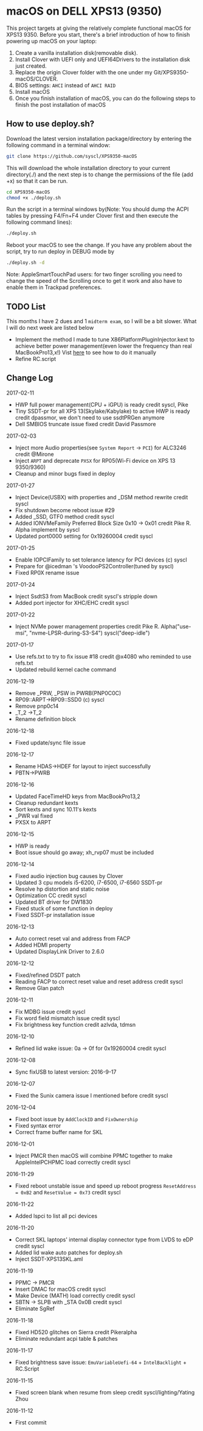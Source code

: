 
macOS on DELL XPS13 (9350)
====================================


This project targets at giving the relatively complete functional macOS for XPS13 9350. Before you start, there's a brief introduction of how to finish powering up macOS on your laptop:

1. Create a vanilla installation disk(removable disk).
2. Install Clover with UEFI only and UEFI64Drivers to the installation disk just created. 
3. Replace the origin Clover folder with the one under my Git/XPS9350-macOS/CLOVER.
4. BIOS settings: ```AHCI``` instead of ```AHCI RAID```
5. Install macOS
6. Once you finish installation of macOS, you can do the following steps to finish the post installation of macOS


How to use deploy.sh?
----------------

Download the latest version installation package/directory by entering the following command in a terminal window:

```sh
git clone https://github.com/syscl/XPS9350-macOS
```
This will download the whole installation directory to your current directory(./) and the next step is to change the permissions of the file (add +x) so that it can be run.


```sh
cd XPS9350-macOS
chmod +x ./deploy.sh
```


Run the script in a terminal windows by(Note: You should dump the ACPI tables by pressing F4/Fn+F4 under Clover first and then execute the following command lines):

```sh
./deploy.sh
```

Reboot your macOS to see the change. If you have any problem about the script, try to run deploy in DEBUG mode by 
```sh
./deploy.sh -d
```

Note: AppleSmartTouchPad users: for two finger scrolling you need to change the speed of the Scrolling once to get it work and also have to enable them in Trackpad preferences.


TODO List
----------------

This months I have 2 dues and 1 ```midterm exam```, so I will be a bit slower. What I will do next week are listed below
- Implement the method I made to tune X86PlatformPluginInjector.kext to achieve better power management(even lower the frequency than real MacBookPro13,x!)
Vist [here](http://www.insanelymac.com/forum/topic/321021-guide-hwpintel-speed-shift-enable-with-full-power-management/) to see how to do it manually
- Refine RC.script

Change Log
----------------
2017-02-11

- HWP full power management(CPU + iGPU) is ready credit syscl, Pike
- Tiny SSDT-pr for all XPS 13(Skylake/Kabylake) to active HWP is ready credit dpassmor, we don't need to use ssdtPRGen anymore
- Dell SMBIOS truncate issue fixed credit David Passmore

2017-02-03

- Inject more Audio properties(see ```System Report``` -> ```PCI```) for ALC3246 credit @Mirone
- Inject ```ARPT``` and deprecate ```PXSX``` for RP05(Wi-Fi device on XPS 13 9350/9360)
- Cleanup and minor bugs fixed in deploy

2017-01-27

- Inject Device(USBX) with properties and _DSM method rewrite credit syscl
- Fix shutdown become reboot issue #29
- Added _SSD, GTF0 method credit syscl
- Added IONVMeFamily Preferred Block Size 0x10 -> 0x01 credit Pike R. Alpha implement by syscl 
- Updated port0000 setting for 0x19260004 credit syscl

2017-01-25

- Enable IOPCIFamily to set tolerance latency for PCI devices (c) syscl
- Prepare for @icedman 's VoodooPS2Controller(tuned by syscl)
- Fixed RP0X rename issue

2017-01-24

- Inject SsdtS3 from MacBook credit syscl's stripple down
- Added port injector for XHC/EHC credit syscl

2017-01-22

- Inject NVMe power management properties credit Pike R. Alpha("use-msi", "nvme-LPSR-during-S3-S4") syscl("deep-idle")

2017-01-17

- Use refs.txt to try to fix issue #18 credit @x4080 who reminded to use refs.txt
- Updated rebuild kernel cache command

2016-12-19

- Remove _PRW, _PSW in PWRB(PNP0C0C)
- RP09::ARPT->RP09::SSD0 (c) syscl
- Remove pnp0c14
- _T_2 ->T_2 
- Rename definition block

2016-12-18

- Fixed update/sync file issue

2016-12-17

- Rename HDAS->HDEF for layout to inject successfully
- PBTN->PWRB

2016-12-16

- Updated FaceTimeHD keys from MacBookPro13,2
- Cleanup redundant kexts
- Sort kexts and sync 10.11's kexts
- _PWR val fixed
- PXSX to ARPT

2016-12-15

- HWP is ready
- Boot issue should go away; xh_rvp07 must be included

2016-12-14

- Fixed audio injection bug causes by Clover
- Updated 3 cpu models i5-6200, i7-6500, i7-6560 SSDT-pr
- Resolve hp distortion and static noise
- Optimization CC credit syscl
- Updated BT driver for DW1830
- Fixed stuck of some function in deploy
- Fixed SSDT-pr installation issue

2016-12-13

- Auto correct reset val and address from FACP
- Added HDMI property
- Updated DisplayLink Driver to 2.6.0

2016-12-12

- Fixed/refined DSDT patch
- Reading FACP to correct reset value and reset address credit syscl
- Remove Glan patch

2016-12-11

- Fix MDBG issue credit syscl
- Fix word field mismatch issue credit syscl
- Fix brightness key function credit azlvda, tdmsn

2016-12-10

- Refined lid wake issue: 0a -> 0f for 0x19260004 credit syscl

2016-12-08

- Sync fixUSB to latest version: 2016-9-17

2016-12-07

- Fixed the Sunix camera issue I mentioned before credit syscl

2016-12-04

- Fixed boot issue by ```AddClockID``` and ```FixOwnership```
- Fixed syntax error 
- Correct frame buffer name for SKL

2016-12-01

- Inject PMCR then macOS will combine PPMC together to make AppleIntelPCHPMC load correctly credit syscl

2016-11-29

- Fixed reboot unstable issue and speed up reboot progress ```ResetAddress = 0xB2``` and ```ResetValue = 0x73``` credit syscl

2016-11-22

- Added lspci to list all pci devices

2016-11-20

- Correct SKL laptops' internal display connector type from LVDS to eDP credit syscl
- Added lid wake auto patches for deploy.sh
- Inject SSDT-XPS13SKL.aml

2016-11-19

- PPMC -> PMCR
- Insert DMAC for macOS credit syscl
- Make Device (MATH) load correctly credit syscl
- SBTN -> SLPB with _STA 0x0B credit syscl
- Eliminate SgRef

2016-11-18

- Fixed HD520 glitches on Sierra credit Pikeralpha 
- Eliminate redundant acpi table & patches

2016-11-17

- Fixed brightness save issue: ```EmuVariableUefi-64``` + ```IntelBacklight``` + RC.Script

2016-11-15

- Fixed screen blank when resume from sleep credit syscl/lighting/Yating Zhou

2016-11-12

- First commit 

